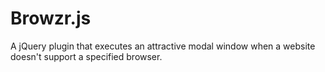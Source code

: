 Browzr.js
=============

A jQuery plugin that executes an attractive modal window when a website doesn't support a specified browser.
